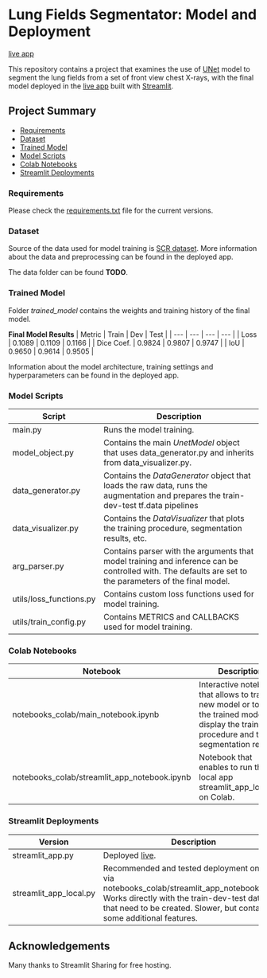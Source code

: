 # Lung Fields Segmentator: Model and Deployment
<a href="https://share.streamlit.io/murtagh97/segmentator_unet/main" target="_blank">live app</a>

This repository contains a project that examines the use of <a href="https://arxiv.org/abs/1505.04597" target="_blank">UNet</a> model to segment the lung fields from a set of front view chest X-rays, with the final model deployed in the <a href="https://share.streamlit.io/murtagh97/segmentator_unet/main" target="_blank">live app</a> built with <a href="https://streamlit.io/" target="_blank">Streamlit</a>.

## Project Summary
* [Requirements](#)
* [Dataset](#)
* [Trained Model](#)
* [Model Scripts](#)
* [Colab Notebooks](#)
* [Streamlit Deployments](#)

### Requirements
Please check the <a href="https://github.com/murtagh97/segmentator_unet/blob/main/requirements.txt" target="_blank">requirements.txt</a> file for the current versions.

### Dataset
Source of the data used for model training is <a href="https://www.isi.uu.nl/Research/Databases/SCR/" target="_blank">SCR dataset</a>. More information about the data and preprocessing can be found in the deployed app.

The data folder can be found **TODO**.

### Trained Model
Folder *trained_model* contains the weights and training history of the final model.

**Final Model Results**
| Metric | Train | Dev | Test |
| --- | --- | --- | --- |
| Loss | 0.1089 | 0.1109 | 0.1166 |
| Dice Coef. | 0.9824 | 0.9807 | 0.9747 |
| IoU | 0.9650 | 0.9614 | 0.9505 |

Information about the model architecture, training settings and hyperparameters can be found in the deployed app.

### Model Scripts

| Script | Description |
| --- | --- |
| main.py | Runs the model training.|
| model_object.py | Contains the main *UnetModel* object that uses data_generator.py and inherits from data_visualizer.py.|
| data_generator.py | Contains the *DataGenerator* object that loads the raw data, runs the augmentation and prepares the train-dev-test tf.data pipelines|
| data_visualizer.py | Contains the *DataVisualizer* that plots the training procedure, segmentation results, etc.|
| arg_parser.py | Contains parser with the arguments that model training and inference can be controlled with. The defaults are set to the parameters of the final model.|
| utils/loss_functions.py | Contains custom loss functions used for model training.|
| utils/train_config.py | Contains METRICS and CALLBACKS used for model training.|

### Colab Notebooks

| Notebook | Description |
| --- | --- |
| notebooks_colab/main_notebook.ipynb | Interactive notebook that allows to train a new model or to load the trained model, display the training procedure and the segmentation results.|
| notebooks_colab/streamlit_app_notebook.ipynb | Notebook that enables to run the local app streamlit_app_local.py on Colab.|

### Streamlit Deployments
| Version | Description |
| --- | --- |
| streamlit_app.py | Deployed <a href="https://share.streamlit.io/murtagh97/segmentator_unet/main" target="_blank">live</a>.|
| streamlit_app_local.py | Recommended and tested deployment on Colab via notebooks_colab/streamlit_app_notebook.ipynb. Works directly with the train-dev-test datasets that need to be created. Slower, but contains some additional features.|

## Acknowledgements
Many thanks to Streamlit Sharing for free hosting.
